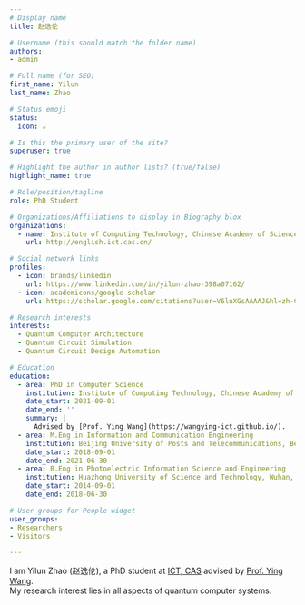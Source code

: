 ```yaml
---
# Display name
title: 赵逸伦

# Username (this should match the folder name)
authors:
- admin

# Full name (for SEO)
first_name: Yilun
last_name: Zhao

# Status emoji
status:
  icon: ☕️

# Is this the primary user of the site?
superuser: true

# Highlight the author in author lists? (true/false)
highlight_name: true

# Role/position/tagline
role: PhD Student

# Organizations/Affiliations to display in Biography blox
organizations:
  - name: Institute of Computing Technology, Chinese Academy of Sciences (ICT, CAS)
    url: http://english.ict.cas.cn/

# Social network links
profiles:
  - icon: brands/linkedin
    url: https://www.linkedin.com/in/yilun-zhao-398a07162/
  - icon: academicons/google-scholar
    url: https://scholar.google.com/citations?user=V6luXGsAAAAJ&hl=zh-CN&oi=sra

# Research interests
interests:
  - Quantum Computer Architecture
  - Quantum Circuit Simulation
  - Quantum Circuit Design Automation

# Education
education:
  - area: PhD in Computer Science
    institution: Institute of Computing Technology, Chinese Academy of Sciences
    date_start: 2021-09-01
    date_end: ''
    summary: |
      Advised by [Prof. Ying Wang](https://wangying-ict.github.io/).
  - area: M.Eng in Information and Communication Engineering
    institution: Beijing University of Posts and Telecommunications, Beijing, China
    date_start: 2018-09-01
    date_end: 2021-06-30
  - area: B.Eng in Photoelectric Information Science and Engineering
    institution: Huazhong University of Science and Technology, Wuhan, China
    date_start: 2014-09-01
    date_end: 2018-06-30

# User groups for People widget
user_groups:
- Researchers
- Visitors

---
```


I am Yilun Zhao (赵逸伦), a PhD student at [ICT, CAS](http://english.ict.cas.cn/) advised by [Prof. Ying Wang](https://wangying-ict.github.io/).  
My research interest lies in all aspects of quantum computer systems.
